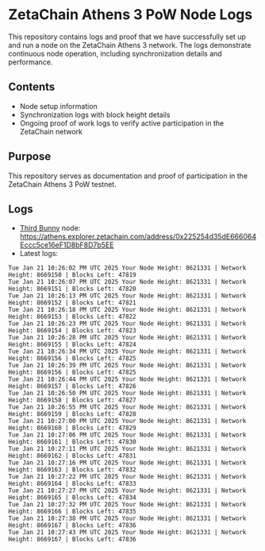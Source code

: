 # ZetaChain Athens 3 PoW Node Logs
This repository contains logs and proof that we have successfully set up and run a node on the ZetaChain Athens 3 network. The logs demonstrate continuous node operation, including synchronization details and performance.

## Contents
- Node setup information
- Synchronization logs with block height details
- Ongoing proof of work logs to verify active participation in the ZetaChain network

## Purpose
This repository serves as documentation and proof of participation in the ZetaChain Athens 3 PoW testnet.

## Logs

- [Third Bunny](https://thirdbunny.xyz/) node: https://athens.explorer.zetachain.com/address/0x225254d35dE666064Eccc5ce16eF1D8bF8D7b5EE
- Latest logs:
```
Tue Jan 21 10:26:02 PM UTC 2025 Your Node Height: 8621331 | Network Height: 8669150 | Blocks Left: 47819
Tue Jan 21 10:26:07 PM UTC 2025 Your Node Height: 8621331 | Network Height: 8669151 | Blocks Left: 47820
Tue Jan 21 10:26:13 PM UTC 2025 Your Node Height: 8621331 | Network Height: 8669152 | Blocks Left: 47821
Tue Jan 21 10:26:18 PM UTC 2025 Your Node Height: 8621331 | Network Height: 8669153 | Blocks Left: 47822
Tue Jan 21 10:26:23 PM UTC 2025 Your Node Height: 8621331 | Network Height: 8669154 | Blocks Left: 47823
Tue Jan 21 10:26:28 PM UTC 2025 Your Node Height: 8621331 | Network Height: 8669155 | Blocks Left: 47824
Tue Jan 21 10:26:34 PM UTC 2025 Your Node Height: 8621331 | Network Height: 8669156 | Blocks Left: 47825
Tue Jan 21 10:26:39 PM UTC 2025 Your Node Height: 8621331 | Network Height: 8669156 | Blocks Left: 47825
Tue Jan 21 10:26:44 PM UTC 2025 Your Node Height: 8621331 | Network Height: 8669157 | Blocks Left: 47826
Tue Jan 21 10:26:50 PM UTC 2025 Your Node Height: 8621331 | Network Height: 8669158 | Blocks Left: 47827
Tue Jan 21 10:26:55 PM UTC 2025 Your Node Height: 8621331 | Network Height: 8669159 | Blocks Left: 47828
Tue Jan 21 10:27:00 PM UTC 2025 Your Node Height: 8621331 | Network Height: 8669160 | Blocks Left: 47829
Tue Jan 21 10:27:06 PM UTC 2025 Your Node Height: 8621331 | Network Height: 8669161 | Blocks Left: 47830
Tue Jan 21 10:27:11 PM UTC 2025 Your Node Height: 8621331 | Network Height: 8669162 | Blocks Left: 47831
Tue Jan 21 10:27:16 PM UTC 2025 Your Node Height: 8621331 | Network Height: 8669163 | Blocks Left: 47832
Tue Jan 21 10:27:22 PM UTC 2025 Your Node Height: 8621331 | Network Height: 8669164 | Blocks Left: 47833
Tue Jan 21 10:27:27 PM UTC 2025 Your Node Height: 8621331 | Network Height: 8669165 | Blocks Left: 47834
Tue Jan 21 10:27:32 PM UTC 2025 Your Node Height: 8621331 | Network Height: 8669166 | Blocks Left: 47835
Tue Jan 21 10:27:38 PM UTC 2025 Your Node Height: 8621331 | Network Height: 8669167 | Blocks Left: 47836
Tue Jan 21 10:27:43 PM UTC 2025 Your Node Height: 8621331 | Network Height: 8669167 | Blocks Left: 47836
```
